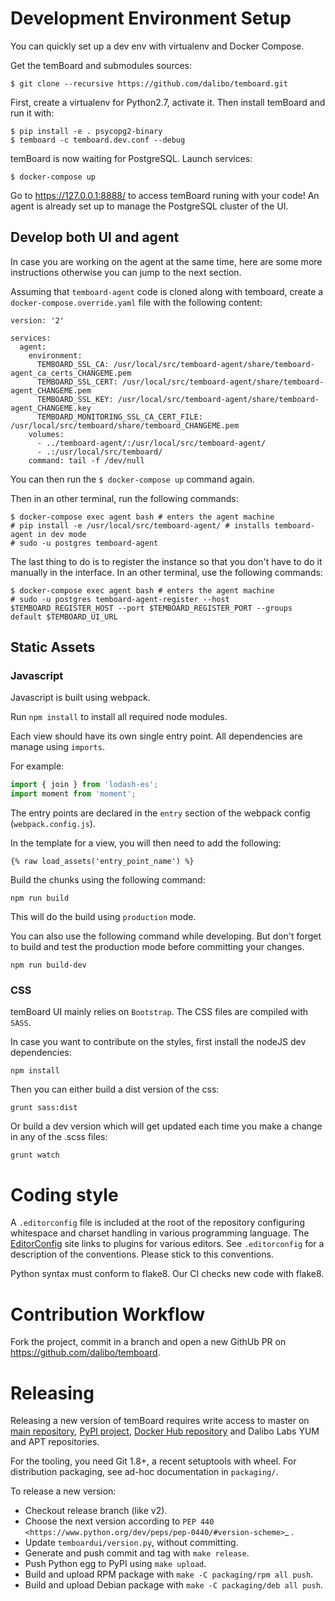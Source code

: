 # Development Environment Setup

You can quickly set up a dev env with virtualenv and Docker Compose.

Get the temBoard and submodules sources:

```console
$ git clone --recursive https://github.com/dalibo/temboard.git
```

First, create a virtualenv for Python2.7, activate it. Then install temBoard and
run it with:

``` console
$ pip install -e . psycopg2-binary
$ temboard -c temboard.dev.conf --debug
```

temBoard is now waiting for PostgreSQL. Launch services:

``` console
$ docker-compose up
```

Go to https://127.0.0.1:8888/ to access temBoard runing with your code! An agent
is already set up to manage the PostgreSQL cluster of the UI.


## Develop both UI and agent

In case you are working on the agent at the same time, here are some more
instructions otherwise you can jump to the next section.

Assuming that `temboard-agent` code is cloned along with temboard, create a
`docker-compose.override.yaml` file with the following content:

```
version: '2'

services:
  agent:
    environment:
      TEMBOARD_SSL_CA: /usr/local/src/temboard-agent/share/temboard-agent_ca_certs_CHANGEME.pem
      TEMBOARD_SSL_CERT: /usr/local/src/temboard-agent/share/temboard-agent_CHANGEME.pem
      TEMBOARD_SSL_KEY: /usr/local/src/temboard-agent/share/temboard-agent_CHANGEME.key
      TEMBOARD_MONITORING_SSL_CA_CERT_FILE: /usr/local/src/temboard/share/temboard_CHANGEME.pem
    volumes:
      - ../temboard-agent/:/usr/local/src/temboard-agent/
      - .:/usr/local/src/temboard/
    command: tail -f /dev/null
```

You can then run the `$ docker-compose up` command again.

Then in an other terminal, run the following commands:

```
$ docker-compose exec agent bash # enters the agent machine
# pip install -e /usr/local/src/temboard-agent/ # installs temboard-agent in dev mode
# sudo -u postgres temboard-agent
```

The last thing to do is to register the instance so that you don't have to do
it manually in the interface. In an other terminal, use the following commands:
```
$ docker-compose exec agent bash # enters the agent machine
# sudo -u postgres temboard-agent-register --host $TEMBOARD_REGISTER_HOST --port $TEMBOARD_REGISTER_PORT --groups default $TEMBOARD_UI_URL
```

## Static Assets

### Javascript

Javascript is built using webpack.

Run `npm install` to install all required node modules.

Each view should have its own single entry point. All dependencies are manage
using `imports`.

For example:

``` js
import { join } from 'lodash-es';
import moment from 'moment';
```

The entry points are declared in the `entry` section of the webpack config
(`webpack.config.js`).

In the template for a view, you will then need to add the following:
```
{% raw load_assets('entry_point_name') %}
```

Build the chunks using the following command:

```
npm run build
```

This will do the build using `production` mode.

You can also use the following command while developing. But don't forget to
build and test the production mode before committing your changes.

```
npm run build-dev
```

### CSS

temBoard UI mainly relies on `Bootstrap`. The CSS files are compiled with
`SASS`.

In case you want to contribute on the styles, first install the nodeJS dev
dependencies:

```
npm install
```

Then you can either build a dist version of the css:
```
grunt sass:dist
```

Or build a dev version which will get updated each time you make a change in
any of the .scss files:
```
grunt watch
```


# Coding style

A `.editorconfig` file is included at the root of the repository configuring
whitespace and charset handling in various programming language.
The [EditorConfig]( http://editorconfig.org/#download) site links to plugins for
various editors. See `.editorconfig` for a description of the conventions.
Please stick to this conventions.

Python syntax must conform to flake8. Our CI checks new code with flake8.


# Contribution Workflow

Fork the project, commit in a branch and open a new GithUb PR on
https://github.com/dalibo/temboard.


# Releasing

Releasing a new version of temBoard requires write access to master on [main
repository](https://github.com/dalibo/temboard), [PyPI
project](https://pypi.org/project/temboard), [Docker Hub
repository](https://hub.docker.com/r/dalibo/temboard) and Dalibo Labs YUM and
APT repositories.

For the tooling, you need Git 1.8+, a recent setuptools with wheel. For
distribution packaging, see ad-hoc documentation in `packaging/`.

To release a new version:

- Checkout release branch (like v2).
- Choose the next version according to `PEP 440
  <https://www.python.org/dev/peps/pep-0440/#version-scheme>`_ .
- Update `temboardui/version.py`, without committing.
- Generate and push commit and tag with `make release`.
- Push Python egg to PyPI using `make upload`.
- Build and upload RPM package with `make -C packaging/rpm all push`.
- Build and upload Debian package with `make -C packaging/deb all push`.
